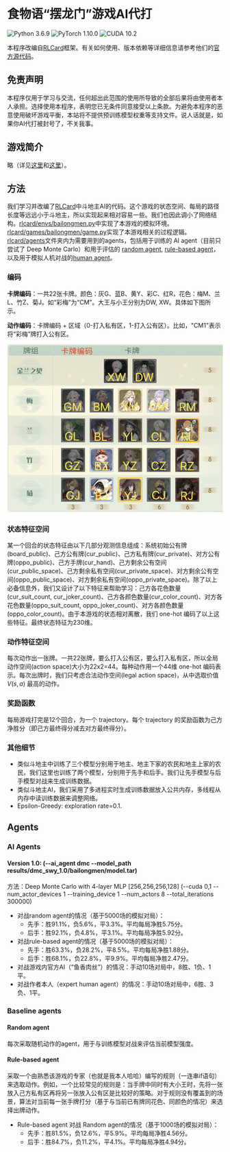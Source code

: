 # 食物语“摆龙门”游戏AI代打

![Python 3.6.9](https://img.shields.io/badge/Python-3.6.9-brightgreen?style=plastic) ![PyTorch 1.10.0](https://img.shields.io/badge/PyTorch-1.10.0-brightgreen?style=plastic) ![CUDA 10.2](https://img.shields.io/badge/CUDA-10.2-brightgreen?style=plastic)

本程序改编自[RLCard](https://rlcard.org)框架。有关如何使用、版本依赖等详细信息请参考他们的[官方源代码](https://github.com/datamllab/rlcard)。

## 免责声明

本程序仅用于学习与交流，任何超出此范围的使用所导致的全部后果将由使用者本人承担。选择使用本程序，表明您已无条件同意接受以上条款。为避免本程序的恶意使用破坏游戏平衡，本站将不提供预训练模型权重等支持文件。说人话就是，如果你AI代打被封号了，不关我事。

## 游戏简介

略（详见[这里](https://www.9game.cn/news/4192674.html)和[这里](https://www.bilibili.com/read/cv4972337)）。

## 方法

我们学习并改编了[RLCard](https://rlcard.org)中斗地主AI的代码。这个游戏的状态空间、每局的路径长度等远远小于斗地主，所以实现起来相对容易一些。我们也因此调小了网络结构。[rlcard/envs/bailongmen.py](rlcard/envs/bailongmen.py)中实现了本游戏的模拟环境。[rlcard/games/bailongmen/game.py](rlcard/games/bailongmen/game.py)实现了本游戏相关的过程逻辑。[rlcard/agents](rlcard/agents)文件夹内为需要用到的agents，包括用于训练的 AI agent（目前只尝试了 Deep Monte Carlo）和用于评估的 [random agent](rlcard/agents/random_agent.py), [rule-based agent](rlcard/agents/rule_based_agent.py)，以及用于模拟人机对战的[human agent](rlcard/agents/human_agent.py)。

### 编码
**卡牌编码**：一共22张卡牌。颜色：灰G、蓝B、黄Y、彩C、红R，花色：梅M、兰L、竹Z、菊J。如“彩梅”为“CM”。大王与小王分别为DW, XW。具体如下图所示。

**动作编码**：卡牌编码 + 区域（0-打入私有区，1-打入公有区）。比如，"CM1"表示将“彩梅”牌打入公有区。

![card_code](figures/bailongmen_card_code.png)


### 状态特征空间

某一个回合的状态特征由以下几部分观测信息组成：系统初始公有牌(board_public)、己方公有牌(cur_public)、己方私有牌(cur_private)、对方公有牌(oppo_public)、己方手牌(cur_hand)、己方剩余公有空间(cur_public_space)、己方剩余私有空间(cur_private_space)、对方剩余公有空间(oppo_public_space)、对方剩余私有空间(oppo_private_space)。除了以上必备信息外，我们又设计了以下特征来帮助学习：己方各花色数量(cur_suit_count, cur_joker_count)、己方各颜色数量(cur_color_count)、对方各花色数量(oppo_suit_count, oppo_joker_count)、对方各颜色数量(oppo_color_count)。由于本游戏的状态相对离散，我们 one-hot 编码了以上这些特征。最终状态特征为230维。

### 动作特征空间

每次动作出一张牌。一共22张牌，要么打入公有区，要么打入私有区，所以全局动作空间(action space)大小为22x2=44。每种动作用一个44维 one-hot 编码表示。每次出牌时，我们只考虑合法动作空间(legal action space)，从中选取价值 $V(s, a)$ 最高的动作。


### 奖励函数

每局游戏打完是12个回合，为一个 trajectory。每个 trajectory 的奖励函数为己方净胜分（即己方最终得分减去对方最终得分）。

### 其他细节
- 类似斗地主中训练了三个模型分别用于地主、地主下家的农民和地主上家的农民，我们这里也训练了两个模型，分别用于先手和后手。我们让先手模型与后手模型对战来生成训练数据。
- 类似斗地主AI，我们采用了多进程实时生成训练数据放入公共内存，多线程从内存中读训练数据来调整网络。
- Epsilon-Greedy: exploration rate=0.1.


## Agents

### AI Agents

#### Version 1.0: (--ai_agent dmc --model_path results/dmc_swy_1.0/bailongmen/model.tar)
方法：Deep Monte Carlo with 4-layer MLP [256,256,256,128] (--cuda 0,1 --num_actor_devices 1 --training_device 1 --num_actors 8 --total_iterations 300000)
- 对战random agent的情况（基于5000场的模拟对局）：
    - 先手：胜91.1%，负5.6%，平3.3%。平均每局净胜5.75分。
    - 后手：胜92.1%，负4.8%，平3.1%。平均每局净胜5.92分。
- 对战rule-based agent的情况（基于5000场的模拟对局）：
    - 先手：胜63.3%，负28.2%，平8.5%。平均每局净胜1.88分。
    - 后手：胜68.1%，负22.8%，平9.9%。平均每局净胜2.47分。
- 对战游戏内官方AI（“鱼香肉丝”）的情况：手动10场对局中，8胜、1负、1平。
- 对战作者本人（expert human agent）的情况：手动10场对局中，6胜、3负、1平。

### Baseline agents

#### Random agent
每次采取随机动作的agent，用于与训练模型对战来评估当前模型强度。

#### Rule-based agent
采取一个由熟悉该游戏的专家（也就是我本人哈哈）编写的规则（一连串if语句）来选取动作。例如，一个比较常见的规则是：当手牌中同时有大小王时，先将一张放入己方私有区再将另一张放入公有区是比较好的策略。对于规则没有覆盖到的场景，算法对当前每一张手牌打分（基于与当前已有牌同花色、同颜色的情况）来选择出牌动作。

- Rule-based agent 对战 Random agent的情况（基于1000场的模拟对局）：
    - 先手：胜81.5%，负12.6%，平5.9%。平均每局净胜4.56分。
    - 后手：胜84.7%，负11.2%，平4.1%。平均每局净胜4.94分。

